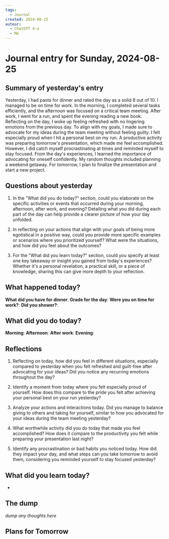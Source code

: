 ```yaml
---
tags:
  - Journal
created: 2024-08-25
auteur:
  - ChatGPT 4-o
  - Me
---
```

# Journal entry for Sunday, 2024-08-25

## Summary of yesterday's entry

Yesterday, I had pasta for dinner and rated the day as a solid 8 out of 10. I managed to be on time for work. In the morning, I completed several tasks efficiently, and the afternoon was focused on a critical team meeting. After work, I went for a run, and spent the evening reading a new book. Reflecting on the day, I woke up feeling refreshed with no lingering emotions from the previous day. To align with my goals, I made sure to advocate for my ideas during the team meeting without feeling guilty. I felt especially proud when I hit a personal best on my run. A productive activity was preparing tomorrow's presentation, which made me feel accomplished. However, I did catch myself procrastinating at times and reminded myself to stay focused. From the day's experiences, I learned the importance of advocating for oneself confidently. My random thoughts included planning a weekend getaway. For tomorrow, I plan to finalize the presentation and start a new project.

## Questions about yesterday

1. In the "What did you do today?" section, could you elaborate on the specific activities or events that occurred during your morning, afternoon, after work, and evening? Detailing what you did during each part of the day can help provide a clearer picture of how your day unfolded.

2. In reflecting on your actions that align with your goals of being more egotistical in a positive way, could you provide more specific examples or scenarios where you prioritized yourself? What were the situations, and how did you feel about the outcomes?

3. For the "What did you learn today?" section, could you specify at least one key takeaway or insight you gained from today's experiences? Whether it's a personal revelation, a practical skill, or a piece of knowledge, sharing this can give more depth to your reflection.

## What happened today?

**What did you have for dinner**: 
**Grade for the day**: 
**Were you on time for work?**:
**Did you shower?**:

## What did you do today?

**Morning**: 
**Afternoon**: 
**After work**: 
**Evening**: 

## Reflections

1. Reflecting on today, how did you feel in different situations, especially compared to yesterday when you felt refreshed and guilt-free after advocating for your ideas? Did you notice any recurring emotions throughout the day?

2. Identify a moment from today where you felt especially proud of yourself. How does this compare to the pride you felt after achieving your personal best on your run yesterday?

3. Analyze your actions and interactions today. Did you manage to balance giving to others and taking for yourself, similar to how you advocated for your ideas during the team meeting yesterday?

4. What worthwhile activity did you do today that made you feel accomplished? How does it compare to the productivity you felt while preparing your presentation last night?

5. Identify any procrastination or bad habits you noticed today. How did they impact your day, and what steps can you take tomorrow to avoid them, considering you reminded yourself to stay focused yesterday?

## What did you learn today?

-

## The dump
*dump any thoughts here*

## Plans for Tomorrow
